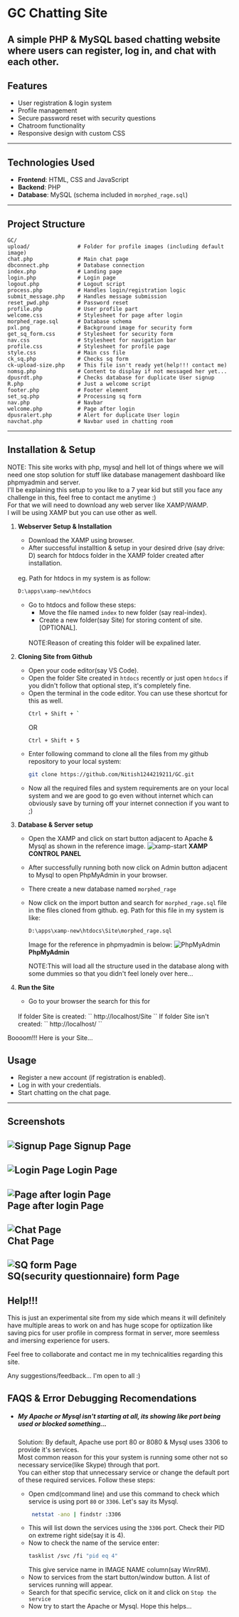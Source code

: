 # GC Chatting Site

A simple **PHP & MySQL based chatting website** where users can register, log in, and chat with each other.
---

## Features
- User registration & login system  
- Profile management  
- Secure password reset with security questions  
- Chatroom functionality  
- Responsive design with custom CSS  

---

## Technologies Used
- **Frontend**: HTML, CSS and JavaScript
- **Backend**: PHP  
- **Database**: MySQL (schema included in `morphed_rage.sql`)  

---

## Project Structure
```
GC/
upload/               # Folder for profile images (including default image)
chat.php              # Main chat page
dbconnect.php         # Database connection
index.php             # Landing page
login.php             # Login page
logout.php            # Logout script
process.php           # Handles login/registration logic
submit_message.php    # Handles message submission
reset_pwd.php         # Password reset
profile.php           # User profile part
welcome.css           # Stylesheet for page after login
morphed_rage.sql      # Database schema
pxl.png               # Background image for security form
get_sq_form.css       # Stylesheet for security form
nav.css               # Stylesheet for navigation bar
profile.css           # Stylesheet for profile page
style.css             # Main css file
ck_sq.php             # Checks sq form
ck-upload-size.php    # This file isn't ready yet(help!!! contact me)
nomsg.php             # Content to display if not messaged her yet...
dpusrdt.php           # Checks database for duplicate User signup
R.php                 # Just a welcome script 
footer.php            # Footer element 
set_sq.php            # Processing sq form 
nav.php               # Navbar
welcome.php           # Page after login
dpusralert.php        # Alert for duplicate User login 
navchat.php           # Navbar used in chatting room                                                 
```

---

## Installation & Setup

NOTE: This site works with php, mysql and hell lot of things where we will need one stop solution for stuff like database management dashboard like phpmyadmin and server.
<br>
I'll be explaining this setup to you like to a 7 year kid but still you face any challenge in this, feel free to contact me anytime :)
<br>
For that we will need to download any web server like XAMP/WAMP.
<br>
I will be using XAMP but you can use other as well.
1. **Webserver Setup & Installation**
   - Download the XAMP using browser.
   - After successful installtion & setup in your desired drive (say drive: D) search for htdocs folder in the XAMP folder created after installation.
   <br>
   eg. Path for htdocs in my system is as follow:

      ```bash
      D:\apps\xamp-new\htdocs
      ```
   - Go to htdocs and follow these steps:
      - Move the file named `index` to new folder (say real-index).
      - Create a new folder(say Site) for storing content of site.[OPTIONAL].
      <br>
      NOTE:Reason of creating this folder will be expalined later.

2. **Cloning Site from Github**   
   - Open your code editor(say VS Code).
   - Open the folder Site created in `htdocs` recently or just open `htdocs` if you didn't follow that optional step, it's completely fine. 
   - Open the terminal in the code editor.
   You can use these shortcut for this as well.
      ```bash
      Ctrl + Shift + `
      ```
      OR
      ```bash
      Ctrl + Shift + 5
      ```
   - Enter following command to clone all the files from my github repository to your local system:
       ```bash
      git clone https://github.com/Nitish1244219211/GC.git
    
      ```
   - Now all the required files and system requirements are on your local system and we are good to go even without internet which can obviously save by turning off your internet connection if you want to ;)

3. **Database & Server setup**
   - Open the XAMP and click on start button adjacent to Apache & Mysql as shown in the reference image.
   ![xamp-start](/assets/xamp-start.png) 
   **XAMP CONTROL PANEL**
   - After successfully running both now click on Admin button adjacent to Mysql to open PhpMyAdmin in your browser.
   - There create a new database named `morphed_rage`
   - Now click on the import button and search for `morphed_rage.sql` file in the files cloned from github.
   eg. Path for this file in my system is like:
      ```bash
      D:\apps\xamp-new\htdocs\Site\morphed_rage.sql
      ```
      Image for the reference in phpmyadmin is below:
       ![PhpMyAdmin](/assets/phpmyadmin.png) 
   **PhpMyAdmin**

      NOTE:This will load all the structure used in the database along with some dummies so that you didn't feel lonely over here...
4. **Run the Site**
   - Go to your browser the search for this for 
   <br>
      If folder Site is created:
   ``
      http://localhost/Site
   ``
      If folder Site isn't created:
   ``
      http://localhost/
      ``

Boooom!!! Here is your Site...

## Usage
- Register a new account (if registration is enabled).  
- Log in with your credentials.  
- Start chatting on the chat page.  

---

## Screenshots  

![Signup Page](/assets/signup.png) 
   **Signup Page**
---
![Login Page](/assets/login.png) 
   **Login Page**
--- 
![Page after login Page](/assets/page-after-login.png)  
   **Page after login Page**
---
![Chat Page](/assets/chat.png)  
   **Chat Page**
---
![SQ form Page](/assets/sq-form.png)  
   **SQ(security questionnaire) form Page**
---

## Help!!!
This is just an experimental site from my side which means it will definitely have multiple areas to work on and has huge scope for optiization like saving pics for user profile in compress format in server, more seemless and imersing experience for users.

Feel free to collaborate and contact me in my technicalities regarding this site.

Any suggestions/feedback...
I'm open to all :)
      
## FAQS & Error Debugging Recomendations
 - ##### My Apache or Mysql isn't starting at all, its showing like port being used or blocked something...
   Solution: By default, Apache use port 80 or 8080 & Mysql uses 3306 to provide it's services.
   <br>
   Most common reason for this your system is running some other not so necessary service(like Skype) through that port.
   <br>
   You can either stop that unnecessary service or change the default port of these required services.
   Follow these steps:
   
   - Open cmd(command line) and use this command to check which service is using port `80` or `3306`.
   Let's say its Mysql.
      ```bash
       netstat -ano | findstr :3306
      ```
   - This will list down the services using the `3306` port.
   Check their PID on extreme right side(say it is 4).
   - Now to check the name of the service enter:
      ```bash
      tasklist /svc /fi "pid eq 4"
      ```
      This give service name in IMAGE NAME column(say WinrRM).
   - Now to services from the start button/window button.
   A list of services running will appear.
   - Search for that specific service, click on it and click on `Stop the service`
   - Now try to start the Apache or Mysql.
   Hope this helps...